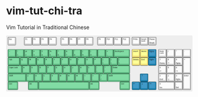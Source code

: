 # vim-tut-chi-tra
Vim Tutorial in Traditional Chinese

![image](https://github.com/chingminhou/vim-tut-chi-tra/blob/main/image/keyboard-layout-prefer.png?raw=true)

